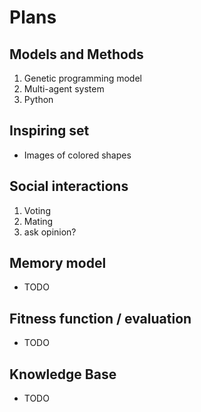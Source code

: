 Plans
=====

Models and Methods
-------
1. Genetic programming model
2. Multi-agent system
3. Python

Inspiring set
-------------
- Images of colored shapes

Social interactions
-------------------
1. Voting
2. Mating
3. ask opinion?

Memory model
------------
- TODO

Fitness function / evaluation
-----------------------------
- TODO

Knowledge Base
--------------
- TODO
